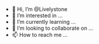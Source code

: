 - 👋 Hi, I’m @Livelystone
- 👀 I’m interested in ...
- 🌱 I’m currently learning ...
- 💞️ I’m looking to collaborate on ...
- 📫 How to reach me ...

<!---
Livelystone/Livelystone is a ✨ special ✨ repository because its `README.md` (this file) appears on your GitHub profile.
You can click the Preview link to take a look at your changes.
--->
